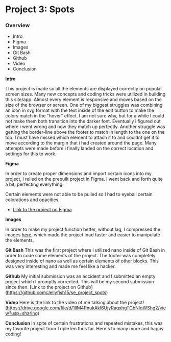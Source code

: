 # Project 3: Spots

### Overview  

* Intro  
* Figma  
* Images  
* Git Bash
* Github
* Video
* Conclusion 
  
**Intro**
  
This project is made so all the elements are displayed correctly on popular screen sizes. Many new concepts and coding tricks were utilized in building this site/app. Almost every element is responsive and moves based on the size of the browser or screen. One of my biggest struggles was combining an icon in svg format with the text inside of the edit button to make the colors match in the "hover" effect. I am not sure why, but for a while I could not make them both transition into the darker font. Eventually i figured out where i went wrong and now they match up perfectly. Another struggle was getting the border-line above the footer to match in length to the one on the top. I must have missed which element to attach it to and couldnt get it to move according to the margin that i had created around the page. Many attempts were made before i finally landed on the correct location and settings for this to work.
  
**Figma**  
  
  In order to create proper dimensions and import certain icons into my project, I relied on the prebuilt project in Figma. I went back and forth quite a bit, perfecting everything. 
  
  Certain elements were not able to be pulled so I had to eyeball certain colorations and opacities.

* [Link to the project on Figma](https://www.figma.com/file/BBNm2bC3lj8QQMHlnqRsga/Sprint-3-Project-%E2%80%94-Spots?type=design&node-id=2%3A60&mode=design&t=afgNFybdorZO6cQo-1)
  
**Images**  
  
 In order to make my project function better, without lag, I compressed the images [here](https://tinypng.com/), which made the project load faster and easier to manipulate the elements. 
  

**Git Bash** 
This was the first project where I utilized nano inside of Git Bash in order to code some elements of the project. The footer was completely designed inside of nano as well as certain elements of other blocks. This was very interesting and made me feel like a hacker.

**Github**
My initial submission was an accident and I submitted an empty project which I promptly corrected. This will be my second submission since then.
[Link to the project on Github] 
(https://github.com/Jellyfish15/se_project_spots)

**Video**
Here is the link to the video of me talking about the project!
(https://drive.google.com/file/d/1llM4PnukAkI6UjyRaqxhgTGbNIqWShg2/view?usp=sharing)

**Conclusion**
In spite of certain frustrations and repeated mistakes, this was my favorite project from TripleTen thus far. Here's to many more and happy coding!


